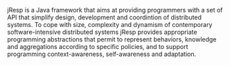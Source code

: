 jResp is a Java framework that aims at providing programmers with a set of API that simplify design, development and coordintion of distributed systems. To cope with size, complexity and dynamism of contemporary software-intensive distributed systems jResp provides appropriate programming abstractions that permit to represent behaviors, knowledge and aggregations according to specific policies, and to support programming context-awareness, self-awareness and adaptation. 
